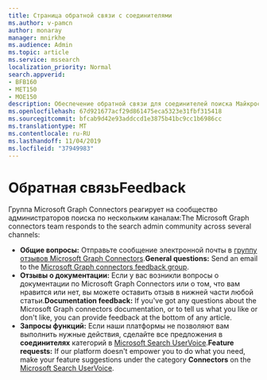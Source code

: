 ```yaml
---
title: Страница обратной связи с соединителями
ms.author: v-pamcn
author: monaray
manager: mnirkhe
ms.audience: Admin
ms.topic: article
ms.service: mssearch
localization_priority: Normal
search.appverid:
- BFB160
- MET150
- MOE150
description: Обеспечение обратной связи для соединителей поиска Майкрософт
ms.openlocfilehash: 67d921677acf29d861475eca5323e31fbf315418
ms.sourcegitcommit: bfcab9d42e93addccd1e3875b41bc9cc1b6986cc
ms.translationtype: MT
ms.contentlocale: ru-RU
ms.lasthandoff: 11/04/2019
ms.locfileid: "37949983"
---
```

# <a name="feedback"></a><span data-ttu-id="cfefc-103">Обратная связь</span><span class="sxs-lookup"><span data-stu-id="cfefc-103">Feedback</span></span>

<span data-ttu-id="cfefc-104">Группа Microsoft Graph Connectors реагирует на сообщество администраторов поиска по нескольким каналам:</span><span class="sxs-lookup"><span data-stu-id="cfefc-104">The Microsoft Graph connectors team responds to the search admin community across several channels:</span></span>

* <span data-ttu-id="cfefc-105">**Общие вопросы:** Отправьте сообщение электронной почты в [группу отзывов Microsoft Graph Connectors](mailto:MicrosoftGraphConnectorsFeedback@service.microsoft.com).</span><span class="sxs-lookup"><span data-stu-id="cfefc-105">**General questions:** Send an email to the [Microsoft Graph connectors feedback group](mailto:MicrosoftGraphConnectorsFeedback@service.microsoft.com).</span></span>
* <span data-ttu-id="cfefc-106">**Отзывы о документации:** Если у вас возникли вопросы о документации по Microsoft Graph Connectors или о том, что вам нравится или нет, вы можете оставить отзыв в нижней части любой статьи.</span><span class="sxs-lookup"><span data-stu-id="cfefc-106">**Documentation feedback:** If you've got any questions about the Microsoft Graph connectors documentation, or to tell us what you like or don't like, you can provide feedback at the bottom of any article.</span></span> 
* <span data-ttu-id="cfefc-107">**Запросы функций:** Если наши платформы не позволяют вам выполнить нужные действия, сделайте все предложения в **соединителях** категорий в <a href="https://office365.uservoice.com/forums/925270-microsoft-search" target="_blank" data-linktype="external">Microsoft Search UserVoice</a>.</span><span class="sxs-lookup"><span data-stu-id="cfefc-107">**Feature requests:** If our platform doesn't empower you to do what you need, make your feature suggestions under the category **Connectors** on the <a href="https://office365.uservoice.com/forums/925270-microsoft-search" target="_blank" data-linktype="external">Microsoft Search UserVoice</a>.</span></span>

